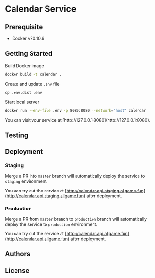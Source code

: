 # Calendar Service

## Prerequisite

- Docker v20.10.6

## Getting Started

Build Docker image

```bash
docker build -t calendar .
```

Create and update `.env` file

```
cp .env.dist .env
```

Start local server

```bash
docker run --env-file .env -p 8080:8080 --network="host" calendar
```

You can visit your service at [http://127.0.0.1:8080](http://127.0.0.1:8080).

## Testing

## Deployment

### Staging

Merge a PR into `master`  branch will automatically deploy the service to `staging` environment.

You can try out the service at [http://calendar.api.staging.allgame.fun](http://calendar.api.staging.allgame.fun) after deployment.

###  Production

Merge a PR from `master` branch to `production` branch will automatically deploy the service to `production` environment.

You can try out the service at [http://calendar.api.allgame.fun](http://calendar.api.allgame.fun) after deployment.

## Authors

## License
